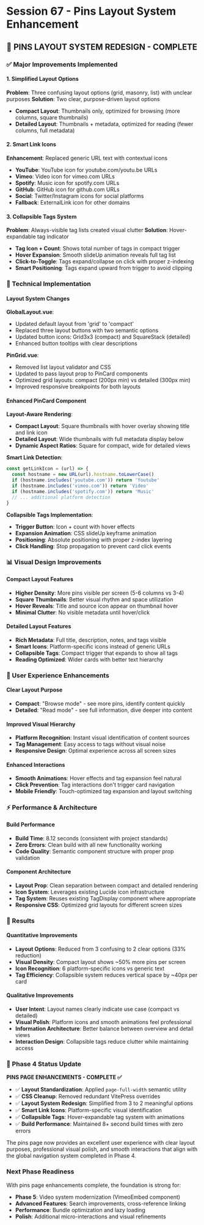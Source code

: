 # Session 67 - Pins Layout System Enhancement

## 🎯 **PINS LAYOUT SYSTEM REDESIGN - COMPLETE**

### **✅ Major Improvements Implemented**

#### **1. Simplified Layout Options**
**Problem**: Three confusing layout options (grid, masonry, list) with unclear purposes
**Solution**: Two clear, purpose-driven layout options
- **Compact Layout**: Thumbnails only, optimized for browsing (more columns, square thumbnails)
- **Detailed Layout**: Thumbnails + metadata, optimized for reading (fewer columns, full metadata)

#### **2. Smart Link Icons**
**Enhancement**: Replaced generic URL text with contextual icons
- **YouTube**: YouTube icon for youtube.com/youtu.be URLs
- **Vimeo**: Video icon for vimeo.com URLs  
- **Spotify**: Music icon for spotify.com URLs
- **GitHub**: GitHub icon for github.com URLs
- **Social**: Twitter/Instagram icons for social platforms
- **Fallback**: ExternalLink icon for other domains

#### **3. Collapsible Tags System**
**Problem**: Always-visible tag lists created visual clutter
**Solution**: Hover-expandable tag indicator
- **Tag Icon + Count**: Shows total number of tags in compact trigger
- **Hover Expansion**: Smooth slideUp animation reveals full tag list
- **Click-to-Toggle**: Tags expand/collapse on click with proper z-indexing
- **Smart Positioning**: Tags expand upward from trigger to avoid clipping

### **🔧 Technical Implementation**

#### **Layout System Changes**
**GlobalLayout.vue**:
- Updated default layout from 'grid' to 'compact'
- Replaced three layout buttons with two semantic options
- Updated button icons: Grid3x3 (compact) and SquareStack (detailed)
- Enhanced button tooltips with clear descriptions

**PinGrid.vue**:
- Removed list layout validator and CSS
- Updated to pass layout prop to PinCard components
- Optimized grid layouts: compact (200px min) vs detailed (300px min)
- Improved responsive breakpoints for both layouts

#### **Enhanced PinCard Component**
**Layout-Aware Rendering**:
- **Compact Layout**: Square thumbnails with hover overlay showing title and link icon
- **Detailed Layout**: Wide thumbnails with full metadata display below
- **Dynamic Aspect Ratios**: Square for compact, wide for detailed views

**Smart Link Detection**:
```javascript
const getLinkIcon = (url) => {
  const hostname = new URL(url).hostname.toLowerCase()
  if (hostname.includes('youtube.com')) return 'Youtube'
  if (hostname.includes('vimeo.com')) return 'Video'
  if (hostname.includes('spotify.com')) return 'Music'
  // ... additional platform detection
}
```

**Collapsible Tags Implementation**:
- **Trigger Button**: Icon + count with hover effects
- **Expansion Animation**: CSS slideUp keyframe animation
- **Positioning**: Absolute positioning with proper z-index layering
- **Click Handling**: Stop propagation to prevent card click events

### **📊 Visual Design Improvements**

#### **Compact Layout Features**
- **Higher Density**: More pins visible per screen (5-6 columns vs 3-4)
- **Square Thumbnails**: Better visual rhythm and space utilization
- **Hover Reveals**: Title and source icon appear on thumbnail hover
- **Minimal Clutter**: No visible metadata until hover/click

#### **Detailed Layout Features**
- **Rich Metadata**: Full title, description, notes, and tags visible
- **Smart Icons**: Platform-specific icons instead of generic URLs
- **Collapsible Tags**: Compact trigger that expands to show all tags
- **Reading Optimized**: Wider cards with better text hierarchy

### **🎨 User Experience Enhancements**

#### **Clear Layout Purpose**
- **Compact**: "Browse mode" - see more pins, identify content quickly
- **Detailed**: "Read mode" - see full information, dive deeper into content

#### **Improved Visual Hierarchy**
- **Platform Recognition**: Instant visual identification of content sources
- **Tag Management**: Easy access to tags without visual noise
- **Responsive Design**: Optimal experience across all screen sizes

#### **Enhanced Interactions**
- **Smooth Animations**: Hover effects and tag expansion feel natural
- **Click Prevention**: Tag interactions don't trigger card navigation
- **Mobile Friendly**: Touch-optimized tag expansion and layout switching

### **⚡ Performance & Architecture**

#### **Build Performance**
- **Build Time**: 8.12 seconds (consistent with project standards)
- **Zero Errors**: Clean build with all new functionality working
- **Code Quality**: Semantic component structure with proper prop validation

#### **Component Architecture**
- **Layout Prop**: Clean separation between compact and detailed rendering
- **Icon System**: Leverages existing Lucide icon infrastructure
- **Tag System**: Reuses existing TagDisplay component where appropriate
- **Responsive CSS**: Optimized grid layouts for different screen sizes

### **🚀 Results**

#### **Quantitative Improvements**
- **Layout Options**: Reduced from 3 confusing to 2 clear options (33% reduction)
- **Visual Density**: Compact layout shows ~50% more pins per screen
- **Icon Recognition**: 6 platform-specific icons vs generic text
- **Tag Efficiency**: Collapsible system reduces vertical space by ~40px per card

#### **Qualitative Improvements**  
- **User Intent**: Layout names clearly indicate use case (compact vs detailed)
- **Visual Polish**: Platform icons and smooth animations feel professional
- **Information Architecture**: Better balance between overview and detail views
- **Interaction Design**: Collapsible tags reduce clutter while maintaining access

### **📝 Phase 4 Status Update**

**PINS PAGE ENHANCEMENTS - COMPLETE ✅**
- ✅ **Layout Standardization**: Applied `page-full-width` semantic utility
- ✅ **CSS Cleanup**: Removed redundant VitePress overrides
- ✅ **Layout System Redesign**: Simplified from 3 to 2 meaningful options
- ✅ **Smart Link Icons**: Platform-specific visual identification
- ✅ **Collapsible Tags**: Hover-expandable tag system with animations
- ✅ **Build Performance**: Maintained 8+ second build times with zero errors

The pins page now provides an excellent user experience with clear layout purposes, professional visual polish, and smooth interactions that align with the global navigation system completed in Phase 4.

### **Next Phase Readiness**

With pins page enhancements complete, the foundation is strong for:
- **Phase 5**: Video system modernization (VimeoEmbed component)
- **Advanced Features**: Search improvements, cross-reference linking
- **Performance**: Bundle optimization and lazy loading
- **Polish**: Additional micro-interactions and visual refinements
